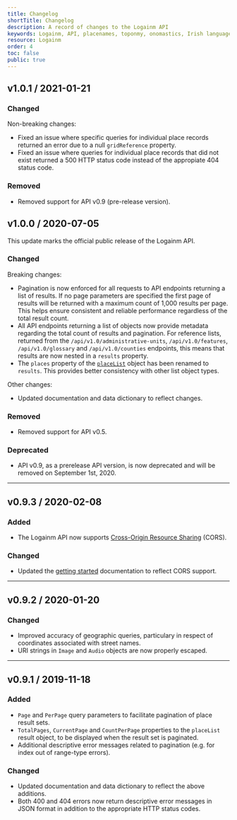 ```yaml
---
title: Changelog
shortTitle: Changelog
description: A record of changes to the Logainm API
keywords: Logainm, API, placenames, toponmy, onomastics, Irish language, Fiontar & Scoil na Gaeilge, DCU
resource: Logainm
order: 4
toc: false
public: true
---
```


## **v1.0.1** / 2021-01-21

### Changed

Non-breaking changes:

- Fixed an issue where specific queries for individual place records returned an error due to a null `gridReference` property.
- Fixed an issue where queries for individual place records that did not exist returned a 500 HTTP status code instead of the appropiate 404 status code.

### Removed

- Removed support for API v0.9 (pre-release version).

## **v1.0.0** / 2020-07-05

This update marks the official public release of the Logainm API.

### Changed

Breaking changes:

- Pagination is now enforced for all requests to API endpoints returning a list of results. If no page parameters are specified the first page of results will be returned with a maximum count of 1,000 results per page. This helps ensure consistent and reliable performance regardless of the total result count.
- All API endpoints returning a list of objects now provide metadata regarding the total count of results and pagination. For reference lists, returned from the `/api/v1.0/administrative-units`, `/api/v1.0/features`, `/api/v1.0/glossary` and `/api/v1.0/counties` endpoints, this means that results are now nested in a `results` property.
- The `places` property of the [`placeList`](/en/data/logainm/v1.0/data) object has been renamed to `results`. This provides better consistency with other list object types.

Other changes:

- Updated documentation and data dictionary to reflect changes.

### Removed

- Removed support for API v0.5.

### Deprecated

- API v0.9, as a prerelease API version, is now deprecated and will be removed on September 1st, 2020.

---

## **v0.9.3** / 2020-02-08

### Added

- The Logainm API now supports [Cross-Origin Resource Sharing](https://developer.mozilla.org/en-US/docs/Web/HTTP/CORS) (CORS).

### Changed

- Updated the [getting started](/en/data/getting-started) documentation to reflect CORS support.

---

## **v0.9.2** / 2020-01-20

### Changed

- Improved accuracy of geographic queries, particulary in respect of coordinates associated with street names.
- URI strings in `Image` and `Audio` objects are now properly escaped.

---

## **v0.9.1** / 2019-11-18

### Added

- `Page` and `PerPage` query parameters to facilitate pagination of place result sets.
- `TotalPages`, `CurrentPage` and `CountPerPage` properties to the `placeList` result object, to be displayed when the result set is paginated.
- Additional descriptive error messages related to pagination (e.g. for index out of range-type errors).

### Changed

- Updated documentation and data dictionary to reflect the above additions.
- Both 400 and 404 errors now return descriptive error messages in JSON format in addition to the appropriate HTTP status codes.